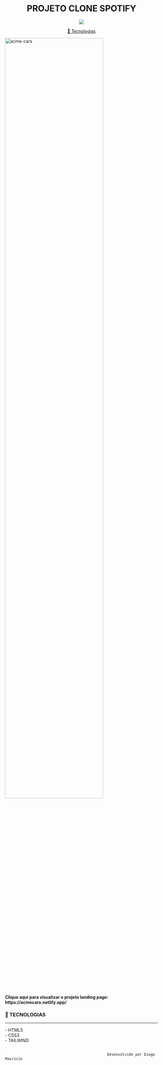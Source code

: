 <h1 align="center">
PROJETO CLONE SPOTIFY
</h1>
<p align="center">
<a target="_blank" rel="noopener noreferrer" href="https://ik.imagekit.io/uw8itmckuzw/smartmockups_kyzvrhik_gbivI88WeJh.png?ik-sdk-version=javascript-1.4.3&updatedAt=1643463609638"><img src="https://camo.githubusercontent.com/66fe19848b26f90cf13a99b798f742a9e7809b27/68747470733a2f2f696d672e736869656c64732e696f2f62616467652f746563682d66726f6e742d2d656e642d627269676874677265656e" data-canonical-src="https://img.shields.io/badge/tech-front--end-brightgreen" style="max-width:100%;"></a>
<p align="center">
<a href="#projeto-tecnologias">
<g-emoji class="g-emoji" alias="rocket" fallback-src="https://github.githubassets.com/images/icons/emoji/unicode/1f680.png">🚀</g-emoji>
Tecnologias
</a></h1>

</p>
<img style="width:80%;" alt="acme-cars" src="https://ik.imagekit.io/uw8itmckuzw/img-mockup_2J0Hxj3Fs.png?ik-sdk-version=javascript-1.4.3&updatedAt=1642172613000"></a>
<br>
<h4>Clique aqui para visualizar o projeto landing page: https://acmecars.netlify.app/</h4>

### 🚀 TECNOLOGIAS
<hr>
- HTML5<br>
- CSS3<br>
- TAILWIND<br>
<br>










                                                   Desenvolvido por Diego Mauricio
